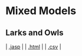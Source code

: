 #  Mixed Models 



## Larks and Owls 
 | [.jasp](https://github.com/jasp-stats/jasp-data-library/raw/main/Larks%20and%20Owls/Larks%20and%20Owls.jasp) | | [.html](https://htmlpreview.github.io/?https://github.com/jasp-stats/jasp-data-library/blob/main/Larks%20and%20Owls/index.html) | | [.csv](https://raw.githubusercontent.com/jasp-stats/jasp-data-library/main/Larks%20and%20Owls/Larks%20and%20Owls.csv) |